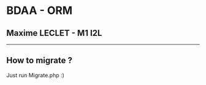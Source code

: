 BDAA - ORM
=======

## Maxime LECLET - M1 I2L

---

## How to migrate ?

Just run Migrate.php :)

 
